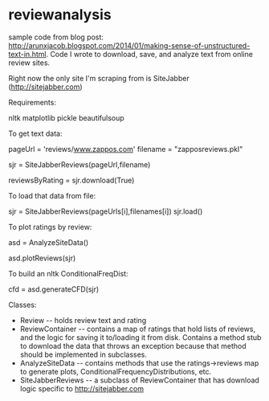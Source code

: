 reviewanalysis
==============

sample code from blog post: http://arunxjacob.blogspot.com/2014/01/making-sense-of-unstructured-text-in.html.
Code I wrote to download, save, and analyze text from online review sites.

Right now the only site I'm scraping from is SiteJabber (http://sitejabber.com)

Requirements: 

nltk
matplotlib
pickle
beautifulsoup


To get text data: 

  pageUrl = 'reviews/www.zappos.com'
  filename = "zapposreviews.pkl"
    
  sjr = SiteJabberReviews(pageUrl,filename)
    
  reviewsByRating = sjr.download(True)

To load that data from file: 

  sjr = SiteJabberReviews(pageUrls[i],filenames[i])
  sjr.load()
  
To plot ratings by review:

  asd = AnalyzeSiteData()
        
  asd.plotReviews(sjr)

To build an nltk ConditionalFreqDist:

  cfd = asd.generateCFD(sjr)
  
  
  
Classes: 

* Review -- holds review text and rating
* ReviewContainer -- contains a map of ratings that hold lists of reviews, and the logic for saving it to/loading it from disk. Contains a method stub to download the data that throws an exception because that method should be implemented in subclasses.
* AnalyzeSiteData -- contains methods that use the ratings->reviews map to generate plots, ConditionalFrequencyDistributions, etc. 
* SiteJabberReviews -- a subclass of ReviewContainer that has download logic specific to http://sitejabber.com


  
  
